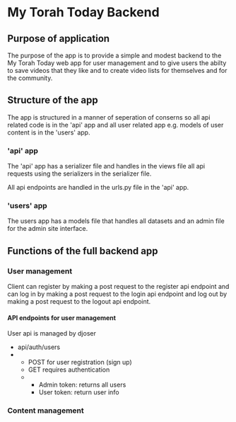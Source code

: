 # My Torah Today Backend

## Purpose of application

The purpose of the app is to provide a simple and modest backend to the My Torah Today web app for user management and to give users the abilty to save videos that they like and to create video lists for themselves and for the community.

## Structure of the app

The app is structured in a manner of seperation of conserns so all api related code is in the 'api' app and all user related app e.g. models of user content is in the 'users' app.

### 'api' app

The 'api' app has a serializer file and handles in the views file all api requests using the serializers in the serializer file.

All api endpoints are handled in the urls.py file in the 'api' app.

### 'users' app

The users app has a models file that handles all datasets and an admin file for the admin site interface.

## Functions of the full backend app

### User management

Client can register by making a post request to the register api endpoint and can log in by making a post request to the login api endpoint and log out by making a post request to the logout api endpoint.

#### API endpoints for user management

User api is managed by djoser

* api/auth/users
* * POST for user registration (sign up)
  * GET requires authentication
  * * Admin token: returns all users
    * User token: return user info

### Content management
